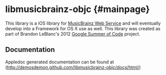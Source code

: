 # libmusicbrainz-objc {#mainpage}

This library is a iOS library for [MusicBrainz Web Service](http://musicbrainz.org/doc/XML_Web_Service/Version_2) and will eventually develop into a Framework for OS X use as well. This library was created as part of Brandon LeBlanc's 2012 [Google Summer of Code](https://google-melange.appspot.com/gsoc/proposal/review/google/gsoc2012/demosdemon/1) project.

## Documentation
Appledoc generated documentation can be found at (http://demosdemon.github.com/libmusicbrainz-objc/docs/html/)

